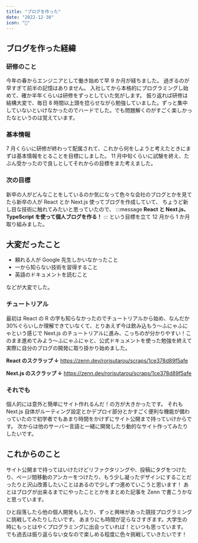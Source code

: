 ```yaml
---
title: "ブログを作った"
date: "2022-12-30"
icon: "📝"
---
```


## ブログを作った経緯

### 研修のこと

今年の春からエンジニアとして働き始めて早 9 か月が経ちました。
過ぎるのが早すぎて前半の記憶はありません。
入社してから本格的にプログラミングし始めて、確か半年くらいは研修をずっとしていた気がします。
振り返れば研修は結構大変で、毎日 8 時間以上頭を捻らせながら勉強していました。ずっと集中していないといけなかったのでハードでした。でも問題解くのがすごく楽しかったなというのは覚えています。

### 基本情報

7 月くらいに研修が終わって配属されて、これから何をしようと考えたときにまずは基本情報をとることを目標にしました。
11 月中旬くらいに試験を終え、たぶん受かったので良しとしてそれからの目標をまた考えました。

### 次の目標

新卒の人がどんなことをしているのか気になって色々な会社のブログとかを見てたら新卒の人が React とか Next.js 使ってブログを作成していて、
ちょうど新し目な技術に触れてみたいと思っていたので、
:::message
**React と Next.js、TypeScript を使って個人ブログを作る！**
:::
という目標を立て 12 月から 1 か月取り組みました。

## 大変だったこと

- 頼れる人が Google 先生しかいなかったこと
- 一から知らない技術を習得すること
- 英語のドキュメントを読むこと

などが大変でした。

### チュートリアル

最初は React の R の字も知らなかったのでチュートリアルから始め、なんだか 30%ぐらいしか理解できていなくて、とりあえず今は飲み込もう～ふにゃふにゃという感じで Next.js のチュートリアルに進み、こっちのが分かりやすい！このまま進めてみよう～ふにゃふにゃと、公式ドキュメントを使った勉強を終えて実際に自分のブログの開発に取り掛かり始めました。

**React のスクラップ ↓**
https://zenn.dev/rorisutarou/scraps/1ce378d89f5afe

**Next.js のスクラップ ↓**
https://zenn.dev/rorisutarou/scraps/1ce378d89f5afe

### それでも

個人的には意外と簡単にサイト作れるんだ！の方が大きかったです。
それも Next.js 自体がルーティング設定とかデプロイ部分とかすごく便利な機能が備わっていたので初学者でもあまり時間をかけずにサイト公開まで持っていけからです。
次からは他のサーバー言語と一緒に開発したり動的なサイト作ってみたりしたいです。

## これからのこと

サイト公開まで持ってはいけたけどリファクタリングや、投稿にタグをつけたり、ページ間移動のアンカーをつけたり、もう少し凝ったデザインにすることだったりと沢山改善したいことはあるので少しずつ進めていこうと思います！
あとはブログが出来るまでにやったこととかをまとめた記事を Zenn で書こうかなと思っています。

ひと段落したら他の個人開発もしたり、ずっと興味があった競技プログラミングに挑戦してみたりしたいです。
あまりにも時間が足らなさすぎます。大学生の時にもっとはやくプログラミングに出会っていれば！といつも思っています。
でも過去は振り返らない女なので楽しめる程度に色々挑戦していきたいです！
